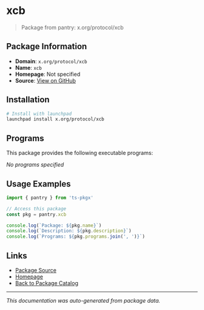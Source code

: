 # xcb

> Package from pantry: x.org/protocol/xcb

## Package Information

- **Domain**: `x.org/protocol/xcb`
- **Name**: `xcb`
- **Homepage**: Not specified
- **Source**: [View on GitHub](https://github.com/pkgxdev/pantry/tree/main/projects/x.org/protocol/xcb/package.yml)

## Installation

```bash
# Install with launchpad
launchpad install x.org/protocol/xcb
```

## Programs

This package provides the following executable programs:

*No programs specified*

## Usage Examples

```typescript
import { pantry } from 'ts-pkgx'

// Access this package
const pkg = pantry.xcb

console.log(`Package: ${pkg.name}`)
console.log(`Description: ${pkg.description}`)
console.log(`Programs: ${pkg.programs.join(', ')}`)
```

## Links

- [Package Source](https://github.com/pkgxdev/pantry/tree/main/projects/x.org/protocol/xcb/package.yml)
- [Homepage](#)
- [Back to Package Catalog](../../../../package-catalog.md)

---

*This documentation was auto-generated from package data.*

